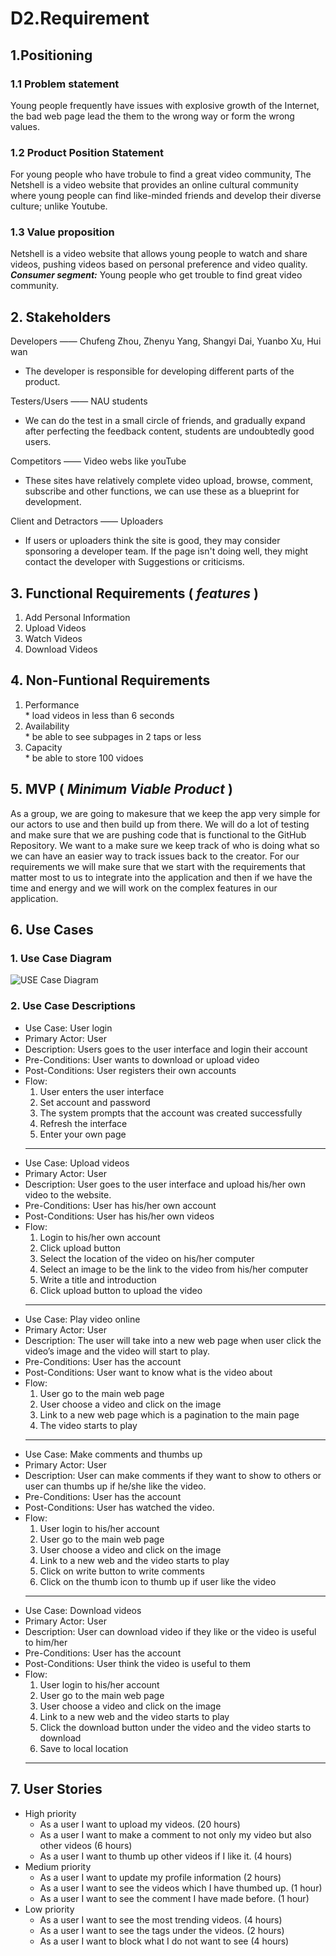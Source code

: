 D2.Requirement
==============
## 1.Positioning
### 1.1 Problem statement
  Young people frequently have issues with explosive growth of the Internet, 
  the bad web page lead the them to the wrong way or form the wrong values. 

### 1.2 Product Position Statement
  For young people who have trobule to find a great video community, The Netshell is
  a video website that provides an online cultural community where young people can find 
  like-minded friends and develop their diverse culture; unlike Youtube.
  
### 1.3 Value proposition

   Netshell is a video website that allows young people to watch and share videos,
   pushing videos based on personal preference and video quality.
   ***Consumer segment:*** Young people who get trouble to find great video community.
     
  ## 2. Stakeholders
  
   Developers —— Chufeng Zhou, Zhenyu Yang, Shangyi Dai, Yuanbo Xu, Hui wan 
  * The developer is responsible for developing different parts of the product.
  
   Testers/Users —— NAU students 
  * We can do the test in a small circle of friends, and gradually expand after perfecting the feedback content, students are undoubtedly good users.
  
   Competitors —— Video webs like youTube 
  * These sites have relatively complete video upload, browse, comment, subscribe and other functions, we can use these as a blueprint for development.
   
   Client and Detractors —— Uploaders
  * If users or uploaders think the site is good, they may consider sponsoring a developer team. If the page isn't doing well, they might contact the developer with Suggestions or criticisms.

## 3. Functional Requirements ( *features* )
  1. Add Personal Information
  2. Upload Videos
  3. Watch Videos
  4. Download Videos
  
## 4. Non-Funtional Requirements
  1. Performance  
    * load videos in less than 6 seconds
  2. Availability  
    * be able to see subpages in 2 taps or less
  3. Capacity  
    * be able to store 100 vidoes

## 5. MVP ( *Minimum Viable Product* )

As a group, we are going to makesure that we keep the app very simple for our actors to use and then build up from there.
We will do a lot of testing and make sure that we are pushing code that is functional to the GitHub Repository. 
We want to a make sure we keep track of who is doing what so we can have an easier way to track issues back to the creator. 
For our requirements we will make sure that we start with the requirements that matter most to us to integrate into the application and then if 
we have the time and energy and we will work on the  complex features in our application.

## 6. Use Cases
  ### 1. Use Case Diagram
![USE Case Diagram](file:///Users/eric/Desktop/usecases.png)    
 
 ### 2. Use Case Descriptions

* Use Case: User login
* Primary Actor: User
* Description: Users goes to the user interface and login their account
* Pre-Conditions: User wants to download or upload video
* Post-Conditions: User registers their own accounts
* Flow: 
  1. User enters the user interface
  2. Set account and password
  3. The system prompts that the account was created successfully
  4. Refresh the interface
  5. Enter your own page
  <hr/>
* Use Case: Upload videos
* Primary Actor: User
* Description: User goes to the user interface and upload his/her own video to the 	website.
* Pre-Conditions: User has his/her own account
* Post-Conditions: User has his/her own videos
* Flow: 
  1. Login to his/her own account
  2. Click upload button
  3. Select the location of the video on his/her computer
  4. Select an image to be the link to the video from his/her computer
  5. Write a title and introduction
  6. Click upload button to upload the video
  <hr/>
* Use Case: Play video online
* Primary Actor: User
* Description: The user will take into a new web page when user click the video’s 		image and the video will start to play.
* Pre-Conditions: User has the account
* Post-Conditions: User want to know what is the video about
* Flow: 
  1. User go to the main web page
  2. User choose a video and click on the image
  3. Link to a new web page which is a pagination to the main page
  4. The video starts to play
  <hr/>
* Use Case: Make comments and thumbs up
* Primary Actor: User
* Description: User can make comments if they want to show to others or user can 	thumbs up if he/she like the video.
* Pre-Conditions: User has the account
* Post-Conditions: User has watched the video.
* Flow: 
  1. User login to his/her account
  2. User go to the main web page
  3. User choose a video and click on the image
  4. Link to a new web and the video starts to play
  5. Click on write button to write comments
  6. Click on the thumb icon to thumb up if user like the video
  <hr/>
* Use Case: Download videos
* Primary Actor: User
* Description: User can download video if they like or the video is useful to him/her
* Pre-Conditions: User has the account
* Post-Conditions: User think the video is useful to them
* Flow: 
  1. User login to his/her account
  2. User go to the main web page
  3. User choose a video and click on the image
  4. Link to a new web and the video starts to play
  5. Click the download button under the video and the video starts to download
  6. Save to local location
  <hr/>
## 7. User Stories
  * High priority
    * As a user I want to upload my videos. (20 hours)
    * As a user I want to make a comment to not only my video but also other videos (6 hours)
    * As a user I want to thumb up other videos if I like it. (4 hours)
  * Medium priority
    * As a user I want to update my profile information (2 hours)
    * As a user I want to see the videos which I have thumbed up. (1 hour)
    * As a user I want to see the comment I have made before. (1 hour)
  * Low priority
    * As a user I want to see the most trending videos. (4 hours)
    * As a user I want to see the tags under the videos. (2 hours)
    * As a user I want to block what I do not want to see (4 hours)
